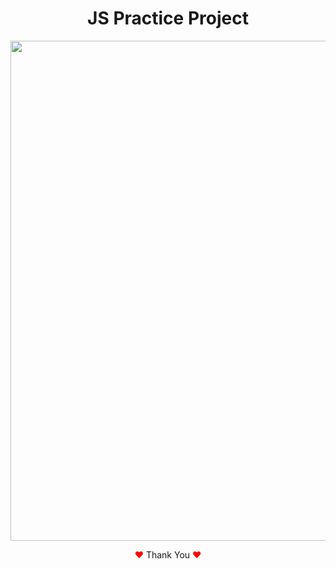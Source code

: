 <h1 align="center"> JS Practice Project </h1>

<p align="center">

<img width="800px" src="https://user-images.githubusercontent.com/80118217/193514440-65c53ad3-cd8f-4205-85f8-96e6aafeaa28.jpg">
</p>

<p align="center"><span style="color: red;">&hearts;</span> Thank You <span style="color: red;">&hearts;</span></p>
